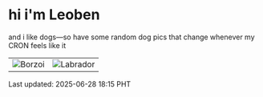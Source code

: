 # hi i'm Leoben

and i like dogs—so have some random dog pics that change whenever my CRON feels like it

|  |  |
|--------|----------|
| ![Borzoi](https://random-dog-vercel.vercel.app/api/random-borzoi?v=1751105723) | ![Labrador](https://random-dog-vercel.vercel.app/api/random-labrador?v=1751105723) |

Last updated: 2025-06-28 18:15 PHT
